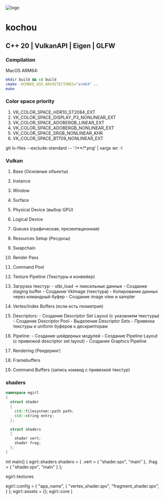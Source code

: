 ![logo](https://github.com/urlagushka/ohri/blob/main/pics/banner2.png)
# kochou
## C++ 20 | VulkanAPI | Eigen | GLFW

### Compilation
MacOS ARM64:
```sh
mkdir build && cd build
cmake -DCMAKE_OSX_ARCHITECTURES="arm64" ..
make
```

### Color space priority
1. VK_COLOR_SPACE_HDR10_ST2084_EXT
2. VK_COLOR_SPACE_DISPLAY_P3_NONLINEAR_EXT
3. VK_COLOR_SPACE_ADOBERGB_LINEAR_EXT
4. VK_COLOR_SPACE_ADOBERGB_NONLINEAR_EXT
5. VK_COLOR_SPACE_SRGB_NONLINEAR_KHR
6. VK_COLOR_SPACE_BT709_NONLINEAR_EXT

git ls-files --exclude-standard -- ':!**/*.png' | xargs wc -l

### Vulkan
1. Base (Основные объекты)
  1. Instance
  2. Window
  3. Surface
  4. Physical Device (выбор GPU)
  5. Logical Device
  6. Queues (графическая, презентационная)

2. Resources Setup (Ресурсы)
  7. Swapchain
  8. Render Pass
  9. Command Pool

3. Texture Pipeline (Текстуры и конвейер)
  10. Загрузка текстур:
    - stbi_load → пиксельные данные
    - Создание staging buffer
    - Создание VkImage (текстура)
    - Копирование данных через командный буфер
    - Создание image view и sampler
  11. Vertex/Index Buffers (если есть геометрия)
  12. Descriptors:
    - Создание Descriptor Set Layout (с указанием текстуры)
    - Создание Descriptor Pool
    - Выделение Descriptor Sets
    - Привязка текстуры и uniform буферов к дескрипторам
  13. Pipeline:
    - Создание шейдерных модулей
    - Создание Pipeline Layout (с привязкой descriptor set layout)
    - Создание Graphics Pipeline

4. Rendering (Рендеринг)
  14. Framebuffers
  15. Command Buffers (запись команд с привязкой текстур)


### shaders
```cpp
namespace egirl
{
  struct shader
  {
    std::filesystem::path path;
    std::string entry;
  };

  struct shaders
  {
    shader vert;
    shader frag;
  };
}
```


int main()
{
  egirl::shaders shaders = {
    .vert = {
      "shader.spv",
      "main"
    },
    .frag = {
      "shader.spv",
      "main"
    }
  };

  egirl::textures

  egirl::config = {
    "app_name",
    {
      "vertex_shader.spv",
      "fragment_shader.spv",
    }
  };
  egirl::assets = {};
  egirl::core
}
